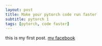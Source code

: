 ```yaml
---
layout: post
title: Make your pytorch code run faster
subtitle: pytorch 1
tags: [pytorch, code faster]
---
```


this is my first post. [my facebook](https://www.facebook.com/nhat.trinhminh.1/)